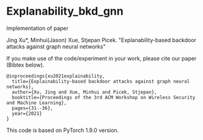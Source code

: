 # Explanability_bkd_gnn

Implementation of paper 

Jing Xu*, Minhui(Jason) Xue, Stjepan Picek. "Explanability-based backdoor attacks against graph neural networks"

If you make use of the code/experiment in your work, please cite our paper (Bibtex below).

```
@inproceedings{xu2021explainability,
  title={Explainability-based backdoor attacks against graph neural networks},
  author={Xu, Jing and Xue, Minhui and Picek, Stjepan},
  booktitle={Proceedings of the 3rd ACM Workshop on Wireless Security and Machine Learning},
  pages={31--36},
  year={2021}
}
```

This code is based on PyTorch 1.9.0 version.
